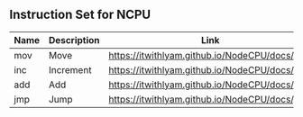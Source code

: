 ## Instruction Set for NCPU

| Name | Description | Link |
| --- | --- | --- |
| mov | Move | https://itwithlyam.github.io/NodeCPU/docs/mov
| inc | Increment | https://itwithlyam.github.io/NodeCPU/docs/inc
| add | Add | https://itwithlyam.github.io/NodeCPU/docs/add
| jmp | Jump | https://itwithlyam.github.io/NodeCPU/docs/jmp
